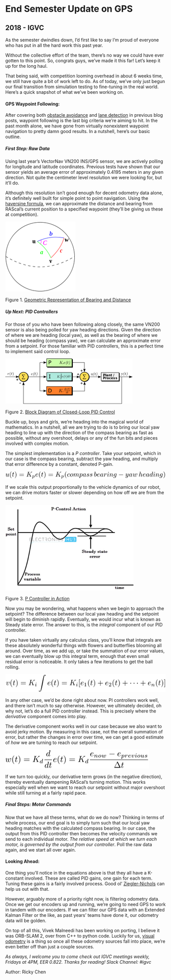 # End Semester Update on GPS
## 2018 - IGVC

As the semester dwindles down, I’d first like to say I’m proud of everyone who has put in all the hard work this past year. 

Without the collective effort of the team, there’s no way we could have ever gotten to this point. So, congrats guys, we’ve made it this far! Let’s keep it up for the long haul.

That being said, with competition looming overhead in about 6 weeks time, we still have quite a bit of work left to do. As of today, we’ve only just begun our final transition from simulation testing to fine-tuning in the real world. Here’s a quick snapshot of what we’ve been working on.

#### GPS Waypoint Following:

After covering both [obstacle avoidance](https://ras.ece.utexas.edu/2018/01/28/igvc.html) and [lane detection](https://ras.ece.utexas.edu/2017/11/29/igvc.html) in previous blog posts, waypoint following is the last big criteria we’re aiming to hit. In the past month alone, we have gone from virtually nonexistent waypoint navigation to pretty damn good results. In a nutshell, here’s our basic outline.

##### First Step: Raw Data

Using last year’s VectorNav VN200 INS/GPS sensor, we are actively polling for longitude and latitude coordinates. Previous tests have shown that our sensor yields an average error of approximately 0.4195 meters in any given direction. Not quite the centimeter level resolution we were looking for, but it’ll do.

Although this resolution isn’t good enough for decent odometry data alone, it’s definitely well built for simple point to point navigation. Using the [haversine formula](https://en.wikipedia.org/wiki/Haversine_formula), we can approximate the distance and bearing from RAScal’s current position to a specified waypoint (they’ll be giving us these at competition).

<img alt="triangle geometry on sphere" src="/src/_posts//blog/2018-04-16-igvc/1.png" style="max-width:50%">

Figure 1. [Geometric Representation of Bearing and Distance](https://en.wikipedia.org/wiki/Haversine_formula)

##### Up Next: PID Controllers

For those of you who have been following along closely, the same VN200 sensor is also being polled for yaw heading directions. Given the direction of where we are heading (local yaw), as well as the bearing of where we should be heading (compass yaw), we can calculate an approximate error from a setpoint. For those familiar with PID controllers, this is a perfect time to implement said control loop.

<img alt="PID control loop schematic" src="/src/_posts//blog/2018-04-16-igvc/2.png" style="min-width: 70%; max-width:80%">

Figure 2. [Block Diagram of Closed-Loop PID Control](https://en.wikipedia.org/wiki/PID_controller)

Buckle up, boys and girls, we’re heading into the magical world of mathematics. In a nutshell, all we are trying to do is to bring our local yaw heading to line up with the direction of the compass bearing as fast as possible, without any overshoot, delays or any of the fun bits and pieces involved with complex motion.

The simplest implementation is a *P controller*. Take your setpoint, which in our case is the compass bearing, subtract the yaw heading, and multiply that error difference by a constant, denoted P-gain. 

<img alt="p gain equation" src="/src/_posts//blog/2018-04-16-igvc/e1.svg" style="min-width:60%">

If we scale this output proportionally to the vehicle dynamics of our robot, we can drive motors faster or slower depending on how off we are from the setpoint.

<img alt="graph of example p gain control" src="/src/_posts//blog/2018-04-16-igvc/3.png" style="max-width:80%">

Figure 3. [P Controller in Action](https://www.electronicshub.org/pid-controller-working-and-tuning-methods/)

Now you may be wondering, what happens when we begin to approach the setpoint? The difference between our local yaw heading and the setpoint will begin to diminish rapidly. Eventually, we would incur what is known as Steady state error. The answer to this, is the *integral* component of our PID controller. 

If you have taken virtually any calculus class, you’ll know that integrals are these absolutely wonderful things with flowers and butterflies blooming all around. Over time, as we add up, or take the summation of our error values, we can eventually blow up this integral term, enough that even small residual error is noticeable. It only takes a few iterations to get the ball rolling.

<img alt="i gain equation" src="/src/_posts//blog/2018-04-16-igvc/e2.svg" style="min-width:60%">

In any other case, we’d be done right about now. PI controllers work well, and there isn’t much to say otherwise. However, we ultimately decided, oh why not, let’s do a full PID controller instead. This is precisely where the *derivative* component comes into play.

The derivative component works well in our case because we also want to avoid jerky motion. By measuring in this case, not the overall summation of error, but rather the changes in error over time, we can get a good estimate of *how* we are turning to reach our setpoint.

<img alt="d gain equation" src="/src/_posts//blog/2018-04-16-igvc/e3.svg" style="min-width:60%">

If we turn too quickly, our derivative term grows (in the negative direction), thereby eventually dampening RAScal’s turning motion. This works especially well when we want to reach our setpoint without major overshoot while still turning at a fairly rapid pace.

##### Final Steps: Motor Commands
Now that we have all these terms, what do we do now? 
Thinking in terms of whole process, our end goal is to simply turn such that our local yaw heading matches with the calculated compass bearing. In our case, the output from this PID controller then becomes the velocity commands we send to each individual motor. *The relative speed at which we turn each motor, is governed by the output from our controller*. Poll the raw data again, and we start all over again.

#### Looking Ahead:
One thing you’ll notice in the equations above is that they all have a K-constant involved. These are called PID gains, one gain for each term. Tuning these gains is a fairly involved process. Good ol’ [Ziegler-Nichols](https://en.wikipedia.org/wiki/Ziegler%E2%80%93Nichols_method) can help us out with that.

However, arguably more of a priority right now, is filtering odometry data. Once we get our encoders up and running, we’re going to need GPS to work in tandem with our encoders. If we can filter our GPS data with an Extended Kalman Filter or the like, as past years’ teams have done it, our odometry data will be golden.

On top of all this, Vivek Malneedi has been working on porting, I believe it was ORB-SLAM 2, over from C++ to python code. Luckily for us, [visual odometry](https://en.wikipedia.org/wiki/Visual_odometry) is a thing so once all these odometry sources fall into place, we’re even better off than just a couple sources.

*As always, I welcome you to come check out IGVC meetings weekly, Fridays at 4PM, EER 0.822. Thanks for reading! Slack Channel: #igvc*

Author: Ricky Chen